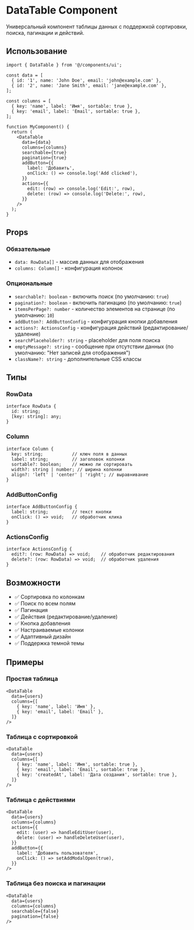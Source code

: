 # DataTable Component

Универсальный компонент таблицы данных с поддержкой сортировки, поиска, пагинации и действий.

## Использование

```tsx
import { DataTable } from '@/components/ui';

const data = [
  { id: '1', name: 'John Doe', email: 'john@example.com' },
  { id: '2', name: 'Jane Smith', email: 'jane@example.com' },
];

const columns = [
  { key: 'name', label: 'Имя', sortable: true },
  { key: 'email', label: 'Email', sortable: true },
];

function MyComponent() {
  return (
    <DataTable
      data={data}
      columns={columns}
      searchable={true}
      pagination={true}
      addButton={{
        label: 'Добавить',
        onClick: () => console.log('Add clicked'),
      }}
      actions={{
        edit: (row) => console.log('Edit:', row),
        delete: (row) => console.log('Delete:', row),
      }}
    />
  );
}
```

## Props

### Обязательные

- `data: RowData[]` - массив данных для отображения
- `columns: Column[]` - конфигурация колонок

### Опциональные

- `searchable?: boolean` - включить поиск (по умолчанию: `true`)
- `pagination?: boolean` - включить пагинацию (по умолчанию: `true`)
- `itemsPerPage?: number` - количество элементов на странице (по умолчанию: `10`)
- `addButton?: AddButtonConfig` - конфигурация кнопки добавления
- `actions?: ActionsConfig` - конфигурация действий (редактирование/удаление)
- `searchPlaceholder?: string` - placeholder для поля поиска
- `emptyMessage?: string` - сообщение при отсутствии данных (по умолчанию: "Нет записей для отображения")
- `className?: string` - дополнительные CSS классы

## Типы

### RowData
```tsx
interface RowData {
  id: string;
  [key: string]: any;
}
```

### Column
```tsx
interface Column {
  key: string;           // ключ поля в данных
  label: string;         // заголовок колонки
  sortable?: boolean;    // можно ли сортировать
  width?: string | number; // ширина колонки
  align?: 'left' | 'center' | 'right'; // выравнивание
}
```

### AddButtonConfig
```tsx
interface AddButtonConfig {
  label: string;         // текст кнопки
  onClick: () => void;   // обработчик клика
}
```

### ActionsConfig
```tsx
interface ActionsConfig {
  edit?: (row: RowData) => void;    // обработчик редактирования
  delete?: (row: RowData) => void;  // обработчик удаления
}
```

## Возможности

- ✅ Сортировка по колонкам
- ✅ Поиск по всем полям
- ✅ Пагинация
- ✅ Действия (редактирование/удаление)
- ✅ Кнопка добавления
- ✅ Настраиваемые колонки
- ✅ Адаптивный дизайн
- ✅ Поддержка темной темы

## Примеры

### Простая таблица
```tsx
<DataTable
  data={users}
  columns={[
    { key: 'name', label: 'Имя' },
    { key: 'email', label: 'Email' },
  ]}
/>
```

### Таблица с сортировкой
```tsx
<DataTable
  data={users}
  columns={[
    { key: 'name', label: 'Имя', sortable: true },
    { key: 'email', label: 'Email', sortable: true },
    { key: 'createdAt', label: 'Дата создания', sortable: true },
  ]}
/>
```

### Таблица с действиями
```tsx
<DataTable
  data={users}
  columns={columns}
  actions={{
    edit: (user) => handleEditUser(user),
    delete: (user) => handleDeleteUser(user),
  }}
  addButton={{
    label: 'Добавить пользователя',
    onClick: () => setAddModalOpen(true),
  }}
/>
```

### Таблица без поиска и пагинации
```tsx
<DataTable
  data={users}
  columns={columns}
  searchable={false}
  pagination={false}
/>
``` 
